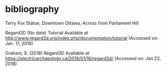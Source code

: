 # bibliography

Terry Fox Statue, Downtown Ottawa, Across from Parliament Hill

Regard3D (No date) Tutorial Available at http://www.regard3d.org/index.php/documentation/tutorial (Accessed on: Jan. 17, 2018)

Graham, S. (2018) Regard3D Available at https://electricarchaeology.ca/2018/01/16/regard3d/ (Accessed on: Jan 22, 2018)


